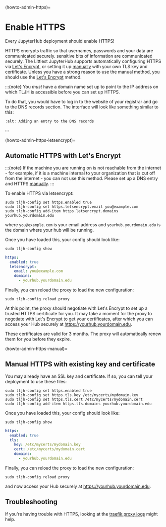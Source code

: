 (howto-admin-https)=

# Enable HTTPS

Every JupyterHub deployment should enable HTTPS!

HTTPS encrypts traffic so that usernames, passwords and your data are
communicated securely. sensitive bits of information are communicated
securely. The Littlest JupyterHub supports automatically configuring HTTPS
via [Let's Encrypt](https://letsencrypt.org), or setting it up
[manually](#howto-admin-https-manual) with your own TLS key and
certificate. Unless you have a strong reason to use the manual method,
you should use the [Let's Encrypt](#howto-admin-https-letsencrypt)
method.

:::{note}
You _must_ have a domain name set up to point to the IP address on
which TLJH is accessible before you can set up HTTPS.

To do that, you would have to log in to the website of your registrar
and go to the DNS records section. The interface will look like something
similar to this:

```{image} ../../images/dns.png
:alt: Adding an entry to the DNS records
```

:::

(howto-admin-https-letsencrypt)=

## Automatic HTTPS with Let's Encrypt

:::{note}
If the machine you are running on is not reachable from the internet -
for example, if it is a machine internal to your organization that
is cut off from the internet - you can not use this method. Please
set up a DNS entry and HTTPS [manually](#howto-admin-https-manual).
:::

To enable HTTPS via letsencrypt:

```
sudo tljh-config set https.enabled true
sudo tljh-config set https.letsencrypt.email you@example.com
sudo tljh-config add-item https.letsencrypt.domains yourhub.yourdomain.edu
```

where `you@example.com` is your email address and `yourhub.yourdomain.edu`
is the domain where your hub will be running.

Once you have loaded this, your config should look like:

```
sudo tljh-config show
```

```yaml
https:
  enabled: true
  letsencrypt:
    email: you@example.com
    domains:
      - yourhub.yourdomain.edu
```

Finally, you can reload the proxy to load the new configuration:

```
sudo tljh-config reload proxy
```

At this point, the proxy should negotiate with Let's Encrypt to set up a
trusted HTTPS certificate for you. It may take a moment for the proxy to
negotiate with Let's Encrypt to get your certificates, after which you can
access your Hub securely at <https://yourhub.yourdomain.edu>.

These certificates are valid for 3 months. The proxy will automatically
renew them for you before they expire.

(howto-admin-https-manual)=

## Manual HTTPS with existing key and certificate

You may already have an SSL key and certificate.
If so, you can tell your deployment to use these files:

```
sudo tljh-config set https.enabled true
sudo tljh-config set https.tls.key /etc/mycerts/mydomain.key
sudo tljh-config set https.tls.cert /etc/mycerts/mydomain.cert
sudo tljh-config add-item https.tls.domains yourhub.yourdomain.edu
```

Once you have loaded this, your config should look like:

```
sudo tljh-config show
```

```yaml
https:
  enabled: true
  tls:
    key: /etc/mycerts/mydomain.key
    cert: /etc/mycerts/mydomain.cert
    domains:
      - yourhub.yourdomain.edu
```

Finally, you can reload the proxy to load the new configuration:

```
sudo tljh-config reload proxy
```

and now access your Hub securely at <https://yourhub.yourdomain.edu>.

## Troubleshooting

If you're having trouble with HTTPS, looking at the [traefik proxy logs](troubleshooting-logs-traefik) might help.
